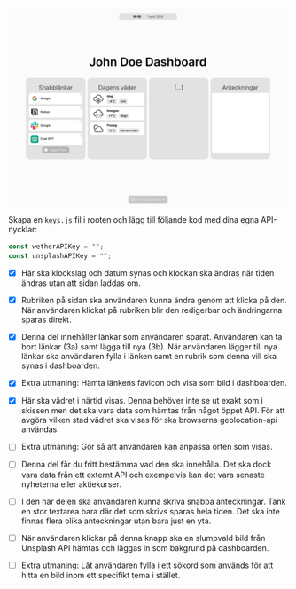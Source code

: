 ![The wireframe](/img/wireframe.webp)

Skapa en `keys.js` fil i rooten och lägg till följande kod med dina egna API-nycklar:
```javascript
const wetherAPIKey = "";
const unsplashAPIKey = "";
```

-   [x] Här ska klockslag och datum synas och klockan ska ändras när tiden ändras utan att sidan laddas om.
-   [x] Rubriken på sidan ska användaren kunna ändra genom att klicka på den. När användaren klickat på rubriken blir den redigerbar och ändringarna sparas direkt.
-   [x] Denna del innehåller länkar som användaren sparat. Användaren kan ta bort länkar (3a) samt lägga till nya (3b). När användaren lägger till nya länkar ska användaren fylla i länken samt en rubrik som denna vill ska synas i dashboarden.
-   [x] Extra utmaning: Hämta länkens favicon och visa som bild i dashboarden.
-   [x] Här ska vädret i närtid visas. Denna behöver inte se ut exakt som i skissen men det ska vara data som hämtas från något öppet API. För att avgöra vilken stad vädret ska visas för ska browserns geolocation-api användas.
-   [ ] Extra utmaning: Gör så att användaren kan anpassa orten som visas.
-   [ ] Denna del får du fritt bestämma vad den ska innehålla. Det ska dock vara data från ett externt API och exempelvis kan det vara senaste nyheterna eller aktiekurser.
-   [ ] I den här delen ska användaren kunna skriva snabba anteckningar. Tänk en stor textarea bara där det som skrivs sparas hela tiden. Det ska inte finnas flera olika anteckningar utan bara just en yta.
-   [ ] När användaren klickar på denna knapp ska en slumpvald bild från Unsplash API hämtas och läggas in som bakgrund på dashboarden.

-   [ ] Extra utmaning: Låt användaren fylla i ett sökord som används för att hitta en bild inom ett specifikt tema i stället.
